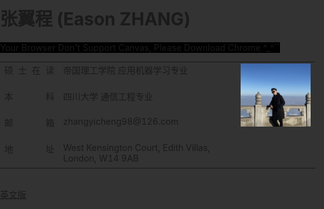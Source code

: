 
<head>
    <meta charset="UTF-8">
    <style>
        span{
            width: 80px;
            text-align: justify;
            float: left;
        }
        span:after{
            content:'.';
            width: 100%;
            display: inline-block;
            overflow: hidden;
            height: 0;
        }
        *{
	    -webkit-box-sizing: border-box;
	    box-sizing: border-box;
	}
	html, body{
	    height: 100%;
	    margin: 0;
	    padding: 0;
	    background-color: #333;
	    overflow: hidden;
	}
	canvas{
	    background-color: #000;
	}
    </style>
</head>

# 张翼程 (Eason ZHANG)

<canvas id="nokey" width="200" height="100">
    Your Browser Don't Support Canvas, Please Download Chrome ^_^``
</canvas>


<body>    
<table border="0" align = "center">
  <tr height="40px" valign="top">
    <td><span>硕士在读</span></td>
    <td>帝国理工学院 应用机器学习专业</td>
    <td rowspan="4" width = "25%"><img src="profile.jpg" width="100%"> </td>
  </tr>
  <tr height="40px" valign="top">
    <td><span>本科</span></td>
    <td>四川大学 通信工程专业</td>
  </tr>
  <tr height="40px" valign="top">
    <td><span>邮箱</span></td>
    <td> zhangyicheng98@126.com</td>

  </tr>
  <tr height="40px" valign="top">
    <td><span>地址</span></td>
    <td>West Kensington Court, Edith Villas, London, W14 9AB</td>
  </tr>
</table>
<br>
<a href="index-en.html">英文版</a><br>

<script>
var canvas = document.getElementById('nokey'),
   can_w = parseInt(canvas.getAttribute('width')),
   can_h = parseInt(canvas.getAttribute('height')),
   ctx = canvas.getContext('2d');

// console.log(typeof can_w);

var ball = {
      x: 0,
      y: 0,
      vx: 0,
      vy: 0,
      r: 0,
      alpha: 1,
      phase: 0
   },
   ball_color = {
       r: 207,
       g: 255,
       b: 4
   },
   R = 2,
   balls = [],
   alpha_f = 0.03,
   alpha_phase = 0,
    
// Line
   link_line_width = 0.8,
   dis_limit = 260,
   add_mouse_point = true,
   mouse_in = false,
   mouse_ball = {
      x: 0,
      y: 0,
      vx: 0,
      vy: 0,
      r: 0,
      type: 'mouse'
   };

// Random speed
function getRandomSpeed(pos){
    var  min = -1,
       max = 1;
    switch(pos){
        case 'top':
            return [randomNumFrom(min, max), randomNumFrom(0.1, max)];
            break;
        case 'right':
            return [randomNumFrom(min, -0.1), randomNumFrom(min, max)];
            break;
        case 'bottom':
            return [randomNumFrom(min, max), randomNumFrom(min, -0.1)];
            break;
        case 'left':
            return [randomNumFrom(0.1, max), randomNumFrom(min, max)];
            break;
        default:
            return;
            break;
    }
}
function randomArrayItem(arr){
    return arr[Math.floor(Math.random() * arr.length)];
}
function randomNumFrom(min, max){
    return Math.random()*(max - min) + min;
}
console.log(randomNumFrom(0, 10));
// Random Ball
function getRandomBall(){
    var pos = randomArrayItem(['top', 'right', 'bottom', 'left']);
    switch(pos){
        case 'top':
            return {
                x: randomSidePos(can_w),
                y: -R,
                vx: getRandomSpeed('top')[0],
                vy: getRandomSpeed('top')[1],
                r: R,
                alpha: 1,
                phase: randomNumFrom(0, 10)
            }
            break;
        case 'right':
            return {
                x: can_w + R,
                y: randomSidePos(can_h),
                vx: getRandomSpeed('right')[0],
                vy: getRandomSpeed('right')[1],
                r: R,
                alpha: 1,
                phase: randomNumFrom(0, 10)
            }
            break;
        case 'bottom':
            return {
                x: randomSidePos(can_w),
                y: can_h + R,
                vx: getRandomSpeed('bottom')[0],
                vy: getRandomSpeed('bottom')[1],
                r: R,
                alpha: 1,
                phase: randomNumFrom(0, 10)
            }
            break;
        case 'left':
            return {
                x: -R,
                y: randomSidePos(can_h),
                vx: getRandomSpeed('left')[0],
                vy: getRandomSpeed('left')[1],
                r: R,
                alpha: 1,
                phase: randomNumFrom(0, 10)
            }
            break;
    }
}
function randomSidePos(length){
    return Math.ceil(Math.random() * length);
}

// Draw Ball
function renderBalls(){
    Array.prototype.forEach.call(balls, function(b){
       if(!b.hasOwnProperty('type')){
           ctx.fillStyle = 'rgba('+ball_color.r+','+ball_color.g+','+ball_color.b+','+b.alpha+')';
           ctx.beginPath();
           ctx.arc(b.x, b.y, R, 0, Math.PI*2, true);
           ctx.closePath();
           ctx.fill();
       }
    });
}

// Update balls
function updateBalls(){
    var new_balls = [];
    Array.prototype.forEach.call(balls, function(b){
        b.x += b.vx;
        b.y += b.vy;
        
        if(b.x > -(50) && b.x < (can_w+50) && b.y > -(50) && b.y < (can_h+50)){
           new_balls.push(b);
        }
        
        // alpha change
        b.phase += alpha_f;
        b.alpha = Math.abs(Math.cos(b.phase));
        // console.log(b.alpha);
    });
    
    balls = new_balls.slice(0);
}

// loop alpha
function loopAlphaInf(){
    
}

// Draw lines
function renderLines(){
    var fraction, alpha;
    for (var i = 0; i < balls.length; i++) {
        for (var j = i + 1; j < balls.length; j++) {
           
           fraction = getDisOf(balls[i], balls[j]) / dis_limit;
            
           if(fraction < 1){
               alpha = (1 - fraction).toString();

               ctx.strokeStyle = 'rgba(150,150,150,'+alpha+')';
               ctx.lineWidth = link_line_width;
               
               ctx.beginPath();
               ctx.moveTo(balls[i].x, balls[i].y);
               ctx.lineTo(balls[j].x, balls[j].y);
               ctx.stroke();
               ctx.closePath();
           }
        }
    }
}

// calculate distance between two points
function getDisOf(b1, b2){
    var  delta_x = Math.abs(b1.x - b2.x),
       delta_y = Math.abs(b1.y - b2.y);
    
    return Math.sqrt(delta_x*delta_x + delta_y*delta_y);
}

// add balls if there a little balls
function addBallIfy(){
    if(balls.length < 20){
        balls.push(getRandomBall());
    }
}

// Render
function render(){
    ctx.clearRect(0, 0, can_w, can_h);
    
    renderBalls();
    
    renderLines();
    
    updateBalls();
    
    addBallIfy();
    
    window.requestAnimationFrame(render);
}

// Init Balls
function initBalls(num){
    for(var i = 1; i <= num; i++){
        balls.push({
            x: randomSidePos(can_w),
            y: randomSidePos(can_h),
            vx: getRandomSpeed('top')[0],
            vy: getRandomSpeed('top')[1],
            r: R,
            alpha: 1,
            phase: randomNumFrom(0, 10)
        });
    }
}
// Init Canvas
function initCanvas(){
    canvas.setAttribute('width', window.innerWidth);
    canvas.setAttribute('height', window.innerHeight);
    
    can_w = parseInt(canvas.getAttribute('width'));
    can_h = parseInt(canvas.getAttribute('height'));
}
window.addEventListener('resize', function(e){
    console.log('Window Resize...');
    initCanvas();
});

function goMovie(){
    initCanvas();
    initBalls(30);
    window.requestAnimationFrame(render);
}
goMovie();

// Mouse effect
canvas.addEventListener('mouseenter', function(){
    console.log('mouseenter');
    mouse_in = true;
    balls.push(mouse_ball);
});
canvas.addEventListener('mouseleave', function(){
    console.log('mouseleave');
    mouse_in = false;
    var new_balls = [];
    Array.prototype.forEach.call(balls, function(b){
        if(!b.hasOwnProperty('type')){
            new_balls.push(b);
        }
    });
    balls = new_balls.slice(0);
});
canvas.addEventListener('mousemove', function(e){
    var e = e || window.event;
    mouse_ball.x = e.pageX;
    mouse_ball.y = e.pageY;
    // console.log(mouse_ball);
});
</script>
</body>
